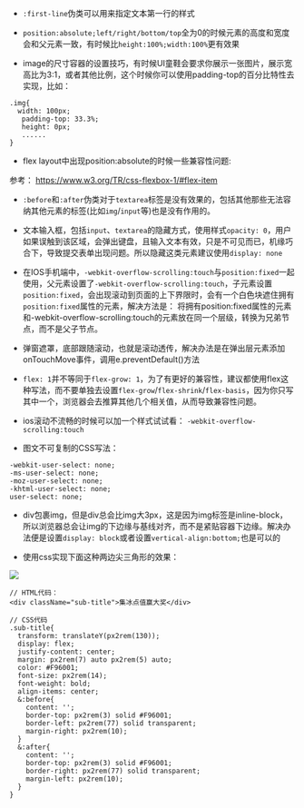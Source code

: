 * `:first-line`伪类可以用来指定文本第一行的样式

* `position:absolute;left/right/bottom/top`全为0的时候元素的高度和宽度会和父元素一致，有时候比`height:100%;width:100%`更有效果

* image的尺寸容器的设置技巧，有时候UI童鞋会要求你展示一张图片，展示宽高比为3:1，或者其他比例，这个时候你可以使用padding-top的百分比特性去实现，比如：

```
.img{
  width: 100px;
   padding-top: 33.3%;
   height: 0px;
   ......
}
```
* flex layout中出现position:absolute的时候一些兼容性问题:

<script async src="//jsfiddle.net/linxiaowu/5q77ubkd/embed/html,css,result/dark/"></script>

参考： https://www.w3.org/TR/css-flexbox-1/#flex-item

* `:before`和`:after`伪类对于`textarea`标签是没有效果的，包括其他那些无法容纳其他元素的标签(比如`img`/`input`等)也是没有作用的。

* 文本输入框，包括`input`、`textarea`的隐藏方式，使用样式`opacity: 0`，用户如果误触到该区域，会弹出键盘，且输入文本有效，只是不可见而已，机缘巧合下，导致提交表单出现问题。所以隐藏这类元素建议使用`display: none`

* 在IOS手机端中，`-webkit-overflow-scrolling:touch`与`position:fixed`一起使用，父元素设置了`-webkit-overflow-scrolling:touch`，子元素设置`position:fixed`，会出现滚动到页面的上下界限时，会有一个白色块遮住拥有`position:fixed`属性的元素，解决方法是： 将拥有position:fixed属性的元素和-webkit-overflow-scrolling:touch的元素放在同一个层级，转换为兄弟节点，而不是父子节点。

* 弹窗遮罩，底部跟随滚动，也就是滚动透传，解决办法是在弹出层元素添加onTouchMove事件，调用e.preventDefault()方法

* `flex: 1`并不等同于`flex-grow: 1`，为了有更好的兼容性，建议都使用flex这种写法，而不要单独去设置`flex-grow`/`flex-shrink`/`flex-basis`，因为你只写其中一个，浏览器会去推算其他几个相关值，从而导致兼容性问题。

* ios滚动不流畅的时候可以加一个样式试试看： `-webkit-overflow-scrolling:touch`

* 图文不可复制的CSS写法：

```
-webkit-user-select: none;
-ms-user-select: none;
-moz-user-select: none;
-khtml-user-select: none;
user-select: none;
```

* div包裹img，但是div总会比img大3px，这是因为img标签是inline-block，所以浏览器总会让img的下边缘与基线对齐，而不是紧贴容器下边缘。解决办法便是设置`display: block`或者设置`vertical-align:bottom;`也是可以的

* 使用css实现下面这种两边尖三角形的效果：

![](https://blogimages2016.oss-cn-hangzhou.aliyuncs.com/web%E5%BC%80%E5%8F%91%E5%B7%A5%E5%85%B7/special-arrow.png)

```
// HTML代码：
<div className="sub-title">集冰点值赢大奖</div>

// CSS代码
.sub-title{
  transform: translateY(px2rem(130));
  display: flex;
  justify-content: center;
  margin: px2rem(7) auto px2rem(5) auto;
  color: #F96001;
  font-size: px2rem(14);
  font-weight: bold;
  align-items: center;
  &:before{
    content: '';
    border-top: px2rem(3) solid #F96001;
    border-left: px2rem(77) solid transparent;
    margin-right: px2rem(10);
  }
  &:after{
    content: '';
    border-top: px2rem(3) solid #F96001;
    border-right: px2rem(77) solid transparent;
    margin-left: px2rem(10);
  }
}
```
